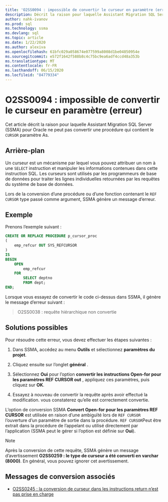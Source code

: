 ```yaml
---
title: 'O2SS0094 : impossible de convertir le curseur en paramètre (erreur)'
description: Décrit la raison pour laquelle Assistant Migration SQL Server (SSMA) pour Oracle ne peut pas convertir une procédure qui contient le curseur en tant que paramètre.
author: nahk-ivanov
ms.prod: sql
ms.technology: ssma
ms.devlang: sql
ms.topic: article
ms.date: 1/22/2020
ms.author: alexiva
ms.openlocfilehash: 61bfc029a058674e077599a8008d1be04850954e
ms.sourcegitcommit: e572f1642f588b8c4c75bc9ea6adf4ccd48a353b
ms.translationtype: MT
ms.contentlocale: fr-FR
ms.lasthandoff: 06/15/2020
ms.locfileid: "84779334"
---
```

# <a name="o2ss0094-unable-to-convert-cursor-as-parameter-error"></a>O2SS0094 : impossible de convertir le curseur en paramètre (erreur)

Cet article décrit la raison pour laquelle Assistant Migration SQL Server (SSMA) pour Oracle ne peut pas convertir une procédure qui contient le `CURSOR` paramètre As.

## <a name="background"></a>Arrière-plan

Un curseur est un mécanisme par lequel vous pouvez attribuer un nom à une `SELECT` instruction et manipuler les informations contenues dans cette instruction SQL. Les curseurs sont utilisés par les programmeurs de base de données pour traiter les lignes individuelles retournées par les requêtes du système de base de données.

Lors de la conversion d’une procédure ou d’une fonction contenant le `REF CURSOR` type passé comme argument, SSMA génère un message d’erreur.

## <a name="example"></a>Exemple

Prenons l’exemple suivant :

```sql
CREATE OR REPLACE PROCEDURE p_cursor_proc
(
    emp_refcur OUT SYS_REFCURSOR
)
IS
BEGIN
    OPEN
        emp_refcur
    FOR
        SELECT deptno
        FROM dept;
END;
```

Lorsque vous essayez de convertir le code ci-dessus dans SSMA, il génère le message d’erreur suivant :

> O2SS0038 : requête hiérarchique non convertie

## <a name="possible-remedies"></a>Solutions possibles

Pour résoudre cette erreur, vous devez effectuer les étapes suivantes :

1. Dans SSMA, accédez au menu **Outils** et sélectionnez **paramètres du projet**.

2. Cliquez ensuite sur l’onglet **général** .

3. Sélectionnez **Oui** pour l’option **convertir les instructions Open-for pour les paramètres REF CURSOR out** , appliquez ces paramètres, puis cliquez sur **OK**.

4. Essayez à nouveau de convertir la requête après avoir effectué la modification. vous constaterez qu’elle est correctement convertie.

L’option de conversion SSMA **Convert Open-for pour les paramètres REF CURSOR** est utilisée en raison d’une ambiguïté lors de `REF CURSOR` l’ouverture d’un paramètre de sortie dans la procédure. `REF CURSOR`Peut être extrait dans la procédure de l’appelant ou utilisé directement par l’application (SSMA peut le gérer si l’option est définie sur **Oui**).

> [!NOTE]
> Après la conversion de cette requête, SSMA génère un message d’avertissement **O2SS0259 : le type de curseur a été converti en varchar (8000)**. En général, vous pouvez ignorer cet avertissement.

## <a name="related-conversion-messages"></a>Messages de conversion associés

* [O2SS0245 : la conversion de curseur dans les instructions return n’est pas prise en charge](o2ss0245.md)

